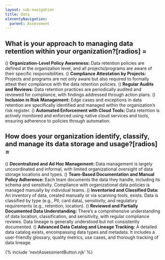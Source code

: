 ```yaml
---
layout: sub-navigation
title: Data
eleventyNavigation:
  parent: Assessment
---
```


## What is your approach to managing data retention within your organization?[radios] =

() **Organization-Level Policy Awareness:** Data retention policies are defined at the organization level, and all projects/programs are aware of their specific responsibilities.
() **Compliance Attestation by Projects:** Projects and programs are not only aware but also required to formally attest their compliance with the data retention policies.
() **Regular Audits and Reviews:** Data retention practices are periodically audited and reviewed for compliance, with findings addressed through action plans.
() **Inclusion in Risk Management:** Edge cases and exceptions in data retention are specifically identified and managed within the organization’s risk register.
() **Automated Enforcement with Cloud Tools:** Data retention is actively monitored and enforced using native cloud services and tools, ensuring adherence to policies through automation.

## How does your organization identify, classify, and manage its data storage and usage?[radios] =

() **Decentralized and Ad Hoc Management:** Data management is largely uncoordinated and informal, with limited organizational oversight of data storage locations and types.
() **Team-Based Documentation and Manual Policy Adherence:** Each team documents the data they handle, including its schema and sensitivity. Compliance with organizational data policies is managed manually by individual teams.
() **Inventoried and Classified Data:** An inventory of data, created manually or via scanning tools, exists. Data is classified by type (e.g., PII, card data), sensitivity, and regulatory requirements (e.g., retention, location).
() **Reviewed and Partially Documented Data Understanding:** There’s a comprehensive understanding of data location, classification, and sensitivity, with regular compliance reviews. Data lineage is generally understood but not consistently documented.
() **Advanced Data Catalog and Lineage Tracking:** A detailed data catalog exists, encompassing data types and metadata. It includes a user-friendly glossary, quality metrics, use cases, and thorough tracking of data lineage.

{% include 'nextAssessmentButton.njk' %}

